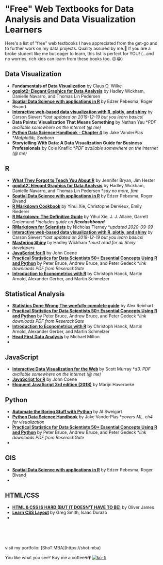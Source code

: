 # "Free" Web Textbooks for Data Analysis and Data Visualization Learners

Here's a list of "free" web textbooks I have appreciated from the get-go and to further work on my data projects.  Quality assured by me.😤  If you are a broke student like me but eager to learn, this list is perfect for YOU! (...and no worries, rich kids can learn from these books too. 😉😂)

## Data Visualization
- [**Fundamentals of Data Visualization**](https://clauswilke.com/dataviz/) by Claus O. Wilke
- [**ggplot2: Elegant Graphics for Data Analysis**](https://ggplot2-book.org/mastery.html) by Hadley Wickham, Danielle Navarro, and Thomas Lin Pedersen 
- [**Spatial Data Science with applications in R**](https://keen-swartz-3146c4.netlify.app/) by Edzer Pebesma, Roger Bivand
- [**Interactive web-based data visualization with R, plotly, and shiny**](https://plotly-r.com/) by Carson Sievert *_last updated on 2019-12-19 but you learn basics!_
- **Data Points: Visualization That Means Something** by Nathan Yau *_PDF available somewhere on the internet (@ me)_
- [**Python Data Science Handbook - Chapter 4**](https://jakevdp.github.io/PythonDataScienceHandbook/04.00-introduction-to-matplotlib.html) by Jake VanderPlas *_Matplotlib, Seaborn_
- **Storytelling With Data: A Data Visualization Guide for Business Professionals** by Cole Knaflic *_PDF available somewhere on the internet (@ me)_



## R
- [**What They Forgot to Teach You About R**](https://rstats.wtf/index.html) by Jennifer Bryan, Jim Hester
- [**ggplot2: Elegant Graphics for Data Analysis**](https://ggplot2-book.org/mastery.html) by Hadley Wickham, Danielle Navarro, and Thomas Lin Pedersen *_say no more, fam_
- [**Spatial Data Science with applications in R**](https://keen-swartz-3146c4.netlify.app/) by Edzer Pebesma, Roger Bivand
- [**R Markdown Cookbook**](https://bookdown.org/yihui/rmarkdown-cookbook/) by Yihui Xie, Christophe Dervieux, Emily Riederer
- [**R Markdown: The Definitive Guide**](https://bookdown.org/yihui/rmarkdown/) by Yihui Xie, J. J. Allaire, Garrett Grolemund *_includes guide on **flexdashboard**_
- [**RMarkdown for Scientists**](https://rmd4sci.njtierney.com/) by Nicholas Tierney *_updated 2020-09-09_
- [**Interactive web-based data visualization with R, plotly, and shiny**](https://plotly-r.com/) by Carson Sievert *_last updated on 2019-12-19 but you learn basics!_
- [**Mastering Shiny**](https://mastering-shiny.org/index.html) by Hadley Wickham *_must read for all Shiny developers_
- [**JavaScript for R**](https://book.javascript-for-r.com/) by John Coene 
- [**Practical Statistics for Data Scientists 50+ Essential Concepts Using R and Python**](https://www.researchgate.net/profile/Janine-Zitianellis/post/Can_anyone_please_suggest_a_books_on_machine_learning_using_R_Programming/attachment/613a5b83647f3906fc975a71/AS%3A1066204907204608%401631214467436/download/Practical+Statistics+for+Data+Scientists+50%2B+Essential+Concepts+Using+R+and+Python+by+Peter+Bruce%2C+Andrew+Bruce%2C+Peter+Gedeck.pdf) by Peter Bruce, Andrew Bruce, and Peter Gedeck *_link downloads PDF from ReserachGate_
- [**Introduction to Econometrics with R**](https://www.econometrics-with-r.org/index.html) by Christoph Hanck, Martin Arnold, Alexander Gerber, and Martin Schmelzer 


## Statistical Analysis
- [**Statistics Done Wrong The woefully complete guide**](https://www.statisticsdonewrong.com/index.html) by Alex Reinhart
- [**Practical Statistics for Data Scientists 50+ Essential Concepts Using R and Python**](https://www.researchgate.net/profile/Janine-Zitianellis/post/Can_anyone_please_suggest_a_books_on_machine_learning_using_R_Programming/attachment/613a5b83647f3906fc975a71/AS%3A1066204907204608%401631214467436/download/Practical+Statistics+for+Data+Scientists+50%2B+Essential+Concepts+Using+R+and+Python+by+Peter+Bruce%2C+Andrew+Bruce%2C+Peter+Gedeck.pdf) by Peter Bruce, Andrew Bruce, and Peter Gedeck *_link downloads PDF from ReserachGate_
- [**Introduction to Econometrics with R**](https://www.econometrics-with-r.org/index.html) by Christoph Hanck, Martin Arnold, Alexander Gerber, and Martin Schmelzer 
- [**Head First Data Analysis**](https://ftp.pearnode.com/resources/books/head_first/Head%20First%20Data%20Analysis.pdf) by Michael Milton
- 


## JavaScript
- [**Interactive Data Visualization for the Web**](https://alignedleft.com/work/d3-book-2e) by Scott Murray *_d3. PDF available somewhere on the internet (@ me)_ 
- [**JavaScript for R**](https://book.javascript-for-r.com/) by John Coene 
- [**Eloquent JavaScript 3rd edition (2018)**](https://eloquentjavascript.net/) by Marijn Haverbeke



## Python
- [**Automate the Boring Stuff with Python**](https://automatetheboringstuff.com/) by Al Sweigart
- [**Python Data Science Handbook**](https://jakevdp.github.io/PythonDataScienceHandbook/index.html) by Jake VanderPlas *_covers ML. ch4 for visualization_
- [**Practical Statistics for Data Scientists 50+ Essential Concepts Using R and Python**](https://www.researchgate.net/profile/Janine-Zitianellis/post/Can_anyone_please_suggest_a_books_on_machine_learning_using_R_Programming/attachment/613a5b83647f3906fc975a71/AS%3A1066204907204608%401631214467436/download/Practical+Statistics+for+Data+Scientists+50%2B+Essential+Concepts+Using+R+and+Python+by+Peter+Bruce%2C+Andrew+Bruce%2C+Peter+Gedeck.pdf) by Peter Bruce, Andrew Bruce, and Peter Gedeck *_link downloads PDF from ReserachGate_
- 

## GIS
- [**Spatial Data Science with applications in R**](https://keen-swartz-3146c4.netlify.app/) by Edzer Pebesma, Roger Bivand
- 

## HTML/CSS
- [**HTML & CSS IS HARD (BUT IT DOESN'T HAVE TO BE**)](https://www.internetingishard.com/html-and-css/) by Oliver James
- [**Learn CSS Layout**](https://learnlayout.com/toc.html) by Greg Smith, Isaac Durazo
- 

<br>
<br>
<br>
<br>
visit my portfolio: [ShoT.MBA](https://shot.mba) 
<br>

You like what you see?  Buy me a coffee☕️❣️ [![ko-fi](https://ko-fi.com/img/githubbutton_sm.svg)](https://ko-fi.com/X8X1JG8LF)

